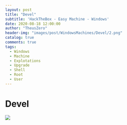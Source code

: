 ```yaml
---
layout: post
title: "Devel"
subtitle: 'HackTheBox - Easy Machine - Windows'
date: 2020-08-18 12:00:00
author: "TheusZero"
header-img: "images/post/WindowsMachines/Devel/2.png"
catalog: true
comments: true
tags:
  - Windows
  - Machine
  - Explotations
  - Upgrade
  - Shell
  - Root
  - User
---
```


# Devel

![](/TheusZero/images/post/WindowsMachines/Devel/2.png)

